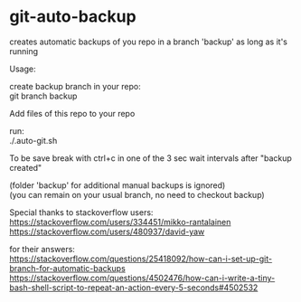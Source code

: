 # git-auto-backup

creates automatic backups of you repo in a branch 'backup' as long as it's running

Usage:    

create backup branch in your repo:    
git branch backup

Add files of this repo to your repo

run:  
./.auto-git.sh

To be save break with ctrl+c in one of the 3 sec wait intervals after "backup created"  

(folder 'backup' for additional manual backups is ignored)   
(you can remain on your usual branch, no need to checkout backup)



Special thanks to stackoverflow users:    
https://stackoverflow.com/users/334451/mikko-rantalainen   
https://stackoverflow.com/users/480937/david-yaw

for their answers:   
https://stackoverflow.com/questions/25418092/how-can-i-set-up-git-branch-for-automatic-backups  
https://stackoverflow.com/questions/4502476/how-can-i-write-a-tiny-bash-shell-script-to-repeat-an-action-every-5-seconds#4502532

